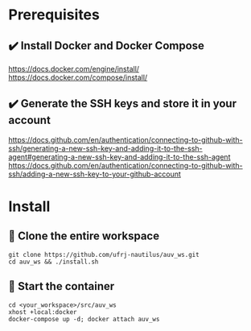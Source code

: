 # Prerequisites
## :heavy_check_mark: Install Docker and Docker Compose<br />
<https://docs.docker.com/engine/install/><br />
<https://docs.docker.com/compose/install/>
## :heavy_check_mark: Generate the SSH keys and store it in your account<br />
<https://docs.github.com/en/authentication/connecting-to-github-with-ssh/generating-a-new-ssh-key-and-adding-it-to-the-ssh-agent#generating-a-new-ssh-key-and-adding-it-to-the-ssh-agent><br />
<https://docs.github.com/en/authentication/connecting-to-github-with-ssh/adding-a-new-ssh-key-to-your-github-account>
# Install
## :checkered_flag: Clone the entire workspace
    
    git clone https://github.com/ufrj-nautilus/auv_ws.git
    cd auv_ws && ./install.sh
## :checkered_flag: Start the container
    
    cd <your_workspace>/src/auv_ws
    xhost +local:docker
    docker-compose up -d; docker attach auv_ws
